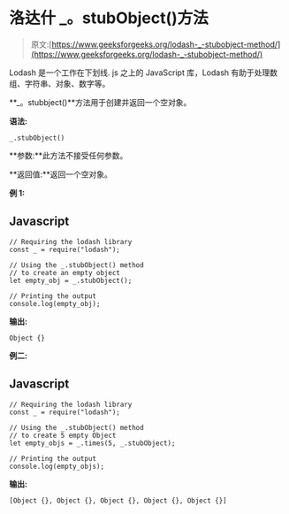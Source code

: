# 洛达什 _。stubObject()方法

> 原文:[https://www.geeksforgeeks.org/lodash-_-stubobject-method/](https://www.geeksforgeeks.org/lodash-_-stubobject-method/)

Lodash 是一个工作在下划线. js 之上的 JavaScript 库，Lodash 有助于处理数组、字符串、对象、数字等。

**_。stubbject()**方法用于创建并返回一个空对象。

**语法:**

```
_.stubObject()

```

**参数:**此方法不接受任何参数。

**返回值:**返回一个空对象。

**例 1:**

## Javascript

```
// Requiring the lodash library  
const _ = require("lodash");            

// Using the _.stubObject() method 
// to create an empty object
let empty_obj = _.stubObject(); 

// Printing the output  
console.log(empty_obj);
```

**输出:**

```
Object {}

```

**例二:**

## Javascript

```
// Requiring the lodash library  
const _ = require("lodash");            

// Using the _.stubObject() method
// to create 5 empty Object
let empty_objs = _.times(5, _.stubObject); 

// Printing the output  
console.log(empty_objs);
```

**输出:**

```
[Object {}, Object {}, Object {}, Object {}, Object {}]

```